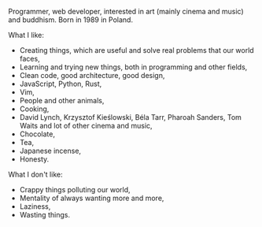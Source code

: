 <!---
robertjk/robertjk is a ✨ special ✨ repository because its `README.md` (this file) appears on your GitHub profile.
You can click the Preview link to take a look at your changes.
--->

Programmer, web developer, interested in art (mainly cinema and music) and buddhism. Born in 1989 in Poland.

What I like:

- Creating things, which are useful and solve real problems that our world faces,
- Learning and trying new things, both in programming and other fields,
- Clean code, good architecture, good design,
- JavaScript, Python, Rust,
- Vim,
- People and other animals,
- Cooking,
- David Lynch, Krzysztof Kieślowski, Béla Tarr, Pharoah Sanders, Tom Waits and lot of other cinema and music,
- Chocolate,
- Tea,
- Japanese incense,
- Honesty.

What I don't like:

- Crappy things polluting our world,
- Mentality of always wanting more and more,
- Laziness,
- Wasting things.

